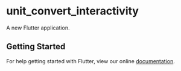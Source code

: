 # unit_convert_interactivity

A new Flutter application.

## Getting Started

For help getting started with Flutter, view our online
[documentation](https://flutter.io/).
